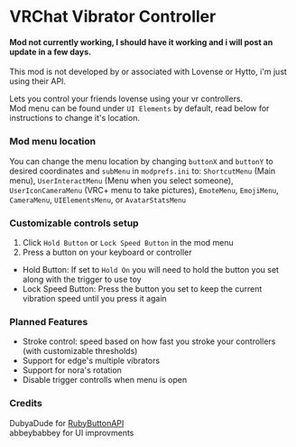 # VRChat Vibrator Controller

#### Mod not currently working, I should have it working and i will post an update in a few days.
This mod is not developed by or associated with Lovense or Hytto, i'm just using their API.

Lets you control your friends lovense using your vr controllers.
<br>Mod menu can be found under `UI Elements` by default, read below for instructions to change it's location.

### Mod menu location
You can change the menu location by changing `buttonX` and `buttonY` to desired coordinates and `subMenu` in `modprefs.ini` to:
`ShortcutMenu` (Main menu), `UserInteractMenu` (Menu when you select someone), `UserIconCameraMenu` (VRC+ menu to take pictures), `EmoteMenu`, `EmojiMenu`, `CameraMenu`, `UIElementsMenu`, or `AvatarStatsMenu`

### Customizable controls setup
1. Click `Hold Button` or `Lock Speed Button` in the mod menu
2. Press a button on your keyboard or controller
* Hold Button:  If set to `Hold On` you will need to hold the button you set along with the trigger to use toy
* Lock Speed Button: Press the button you set to keep the current vibration speed until you press it again

### Planned Features
* Stroke control: speed based on how fast you stroke your controllers (with customizable thresholds)
* Support for edge's multiple vibrators
* Support for nora's rotation
* Disable trigger controlls when menu is open

### Credits
DubyaDude for [RubyButtonAPI](https://github.com/DubyaDude/RubyButtonAPI)
<br>abbeybabbey for UI improvments

